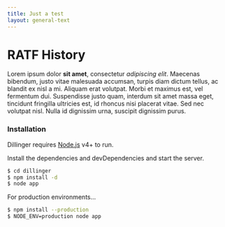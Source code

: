 ```yaml
---
title: Just a test
layout: general-text
---
```


# RATF History

Lorem ipsum dolor **sit amet**, consectetur *adipiscing elit*. Maecenas bibendum, justo vitae malesuada accumsan, turpis diam dictum tellus, ac blandit ex nisl a mi. Aliquam erat volutpat. Morbi et maximus est, vel fermentum dui. Suspendisse justo quam, interdum sit amet massa eget, tincidunt fringilla ultricies est, id rhoncus nisi placerat vitae. Sed nec volutpat nisl. Nulla id dignissim urna, suscipit dignissim purus.

### Installation

Dillinger requires [Node.js](https://nodejs.org/) v4+ to run.

Install the dependencies and devDependencies and start the server.

```sh
$ cd dillinger
$ npm install -d
$ node app
```

For production environments...

```sh
$ npm install --production
$ NODE_ENV=production node app
```
